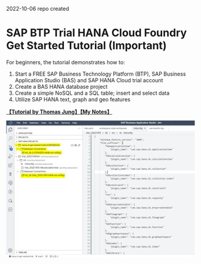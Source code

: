 2022-10-06 repo created   
# SAP BTP Trial HANA Cloud Foundry Get Started Tutorial (Important)  

For beginners, the tutorial demonstrates how to:  
1. Start a FREE SAP Business Technology Platform (BTP), SAP Business Application Studio (BAS) and SAP HANA Cloud trial account  
2. Create a BAS HANA database project  
3. Create a simple NoSQL and a SQL table; insert and select data  
4. Utilize SAP HANA text, graph and geo features  

**[【Tutorial by Thomas Jung】](https://developers.sap.com/tutorials/hana-trial-advanced-analytics.html#31c0c967-3cc0-45b4-9c21-cbd7d66d8342)[【My Notes】](https://docs.google.com/document/d/1Cs3xhwe-OgQL679NVSFIeGN1TJro5o6osLJ2EdS0QhQ)**  

<img src="https://github.com/Nov05/pictures/blob/master/repos/sap-btp-trial-hana-cf-get-started/2022-10-06%2010_43_17-NVIDIA%20GeForce%20Overlay.jpg?raw=true">
